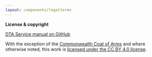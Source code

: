 ```yaml
---
layout: components/legalterms
---
```


**License & copyright**

[DTA Service manual on GitHub](https://github.com/govau/service-manual/)

With the exception of the [Commonwealth Coat of Arms](https://www.dpmc.gov.au/government/commonwealth-coat-arms) and where otherwise noted, this work is
[licensed under the CC BY 4.0 license](https://creativecommons.org/licenses/by/4.0/).
